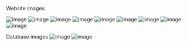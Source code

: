 Website images


![image](https://github.com/user-attachments/assets/fd81acc3-d7b0-4e2f-a5cc-54389e289537)
![image](https://github.com/user-attachments/assets/4d49d473-7b66-49a4-93d3-e242d8cef62d)
![image](https://github.com/user-attachments/assets/79ea7611-3283-4487-9128-ac07b1d9c7a0)
![image](https://github.com/user-attachments/assets/4b74cd77-bf74-4a8a-9149-40a7e37e9d2d)
![image](https://github.com/user-attachments/assets/acd6d19d-64f9-4a93-8653-61b31652baca)
![image](https://github.com/user-attachments/assets/57d863a7-85c4-4443-8b13-88ab59eddbe9)
![image](https://github.com/user-attachments/assets/8ef302e0-d6dd-44bc-8ede-1b2667949b3d)
![image](https://github.com/user-attachments/assets/a89fd16a-3508-4f47-9b38-755b90df1db0)
![image](https://github.com/user-attachments/assets/16144200-763c-4321-a179-6c98e32baacd)


Database images
![image](https://github.com/user-attachments/assets/23220249-45cd-4692-859e-65732bb268d2)
![image](https://github.com/user-attachments/assets/6b6815ed-24f6-4a3d-ae7e-0286904e42dd)
